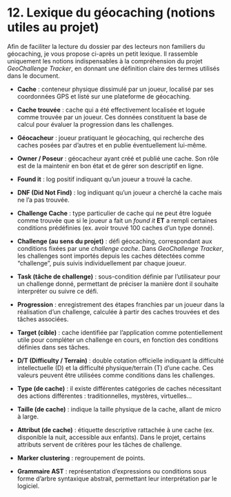 # 12. Lexique du géocaching (notions utiles au projet)

Afin de faciliter la lecture du dossier par des lecteurs non familiers du géocaching, je vous propose ci-après un petit lexique.
Il rassemble uniquement les notions indispensables à la compréhension du projet *GeoChallenge Tracker*, en donnant une définition claire des termes utilisés dans le document.

* **Cache** : conteneur physique dissimulé par un joueur, localisé par ses coordonnées GPS et listé sur une plateforme de géocaching.  

* **Cache trouvée** : cache qui a été effectivement localisée et loguée comme trouvée par un joueur. Ces données constituent la base de calcul pour évaluer la progression dans les challenges.  

* **Géocacheur** : joueur pratiquant le géocaching, qui recherche des caches posées par d’autres et en publie éventuellement lui-même.  

* **Owner / Poseur** : géocacheur ayant créé et publié une cache. Son rôle est de la maintenir en bon état et de gérer son descriptif en ligne.  

* **Found it** : log positif indiquant qu’un joueur a trouvé la cache.  

* **DNF (Did Not Find)** : log indiquant qu’un joueur a cherché la cache mais ne l’a pas trouvée.  

* **Challenge Cache** : type particulier de cache qui ne peut être loguée comme trouvée que si le joueur a fait un *found it* **ET** a rempli certaines conditions prédéfinies (ex. avoir trouvé 100 caches d’un type donné).  

* **Challenge (au sens du projet)** : défi géocaching, correspondant aux conditions fixées par une *challenge cache*. Dans *GeoChallenge Tracker*, les challenges sont importés depuis les caches détectées comme “challenge”, puis suivis individuellement par chaque joueur.  

* **Task (tâche de challenge)** : sous-condition définie par l’utilisateur pour un challenge donné, permettant de préciser la manière dont il souhaite interpréter ou suivre ce défi.  

* **Progression** : enregistrement des étapes franchies par un joueur dans la réalisation d’un challenge, calculée à partir des caches trouvées et des tâches associées.  

* **Target (cible)** : cache identifiée par l’application comme potentiellement utile pour compléter un challenge en cours, en fonction des conditions définies dans ses tâches.  

* **D/T (Difficulty / Terrain)** : double cotation officielle indiquant la difficulté intellectuelle (D) et la difficulté physique/terrain (T) d’une cache. Ces valeurs peuvent être utilisées comme conditions dans les challenges.

* **Type (de cache)** : il existe différentes catégories de caches nécessitant des actions différentes : traditionnelles, mystères, virtuelles...

* **Taille (de cache)** : indique la taille physique de la cache, allant de micro à large.

* **Attribut (de cache)** : étiquette descriptive rattachée à une cache (ex. disponible la nuit, accessible aux enfants). Dans le projet, certains attributs servent de critères pour les tâches de challenge.  

* **Marker clustering** : regroupement de points.

* **Grammaire AST** : représentation d’expressions ou conditions sous forme d’arbre syntaxique abstrait, permettant leur interprétation par le logiciel.
